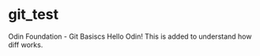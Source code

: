 # git_test
 Odin Foundation - Git Basiscs
 Hello Odin!
 This is added to understand how diff works.

